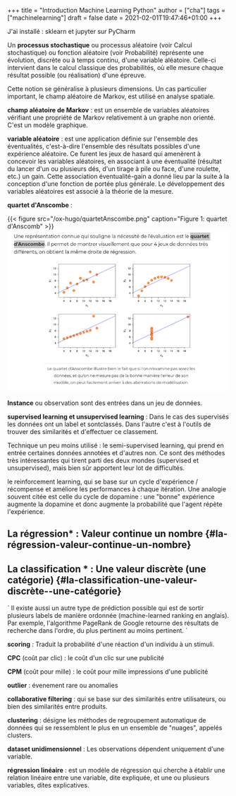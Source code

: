 +++
title = "Introduction Machine Learning Python"
author = ["cha"]
tags = ["machinelearning"]
draft = false
date = 2021-02-01T19:47:46+01:00
+++


J'ai installé : sklearn et jupyter sur PyCharm

Un ****processus stochastique**** ou processus aléatoire (voir Calcul stochastique) ou fonction aléatoire (voir Probabilité) représente une évolution, discrète ou à temps continu, d'une variable aléatoire. Celle-ci intervient dans le calcul classique des probabilités, où elle mesure chaque résultat possible (ou réalisation) d'une épreuve.

Cette notion se généralise à plusieurs dimensions. Un cas particulier important, le champ aléatoire de Markov, est utilisé en analyse spatiale.

**champ aléatoire de Markov** : est un ensemble de variables aléatoires vérifiant une propriété de Markov relativement à un graphe non orienté. C'est un modèle graphique.

**variable aléatoire** : est une application définie sur l'ensemble des
 éventualités, c'est-à-dire l'ensemble des résultats possibles d'une
 expérience aléatoire. Ce furent les jeux de hasard qui amenèrent à
 concevoir les variables aléatoires, en associant à une éventualité
 (résultat du lancer d'un ou plusieurs dés, d'un tirage à pile ou
 face, d'une roulette, etc.) un gain. Cette association
 éventualité-gain a donné lieu par la suite à la conception d'une
 fonction de portée plus générale. Le développement des variables
 aléatoires est associé à la théorie de la mesure.

**quartet d'Anscombe** :

<a id="orgc688cae"></a>

{{< figure src="/ox-hugo/quartetAnscombe.png" caption="Figure 1: quartet d'Anscomb" >}}
![Figure 1: quartet d'Anscomb](https://github.com/Charlene19/Charlene19/blob/main/PortFolio/quartetAnscombe.png?raw=true)

**Instance** ou observation sont des entrées dans un jeu de données.

**supervised learning et unsupervised learning** : Dans le cas des
 supervisés les données ont un label et sontclassés. Dans l'autre
 c'est à l'outils de trouver des similarités et d'effectuer ce
 classement.

Technique un peu moins utilisé : le semi-supervised learning, qui prend en entrée certaines données annotées et d'autres non. Ce sont des méthodes très intéressantes qui tirent parti des deux mondes (supervised et unsupervised), mais bien sûr apportent leur lot de difficultés.

le reinforcement learning, qui se base sur un cycle d'expérience /
 récompense et améliore les performances à chaque itération. Une
 analogie souvent citée est celle du cycle de dopamine : une "bonne"
 expérience
 augmente la dopamine et donc augmente la probabilité que l'agent
 répète l'expérience.


## La régression\* : Valeur continue un nombre {#la-régression-valeur-continue-un-nombre}


## La classification \* : Une valeur discrète (une catégorie) {#la-classification-une-valeur-discrète--une-catégorie}

\`
Il existe aussi un autre type de prédiction possible qui est de
sortir plusieurs labels de manière ordonnée (machine-learned ranking
en anglais). Par exemple, l'algorithme PageRank de Google retourne
des résultats de recherche dans l'ordre, du plus pertinent au moins
pertinent.
\`

**scoring** : Traduit la probabilité d'une réaction d'un individu à un
stimuli.

**CPC** (coût par clic) : le coût d'un clic sur une publicité

**CPM** (coût pour mille) : le coût pour mille impressions d'une publicité

**outlier** : évenement rare ou anomalies

**collaborative filtering** : qui se base sur des similarités entre
 utilisateurs, ou bien des similarités entre produits.

**clustering** : désigne les méthodes de regroupement automatique de
 données qui se ressemblent le plus en un ensemble de "nuages",
 appelés clusters.

**dataset unidimensionnel** : Les observations dépendent uniquement d'une variable.

**régression linéaire** : est un modèle de régression qui cherche à établir une relation linéaire entre une variable, dite expliquée, et une ou plusieurs variables, dites explicatives.
